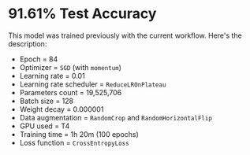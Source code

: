 # 91.61% Test Accuracy

This model was trained previously with the current workflow.
Here's the description:
- Epoch                   = 84
- Optimizer               = `SGD` (with `momentum`)
- Learning rate           = 0.01
- Learning rate scheduler = `ReduceLROnPlateau`
- Parameters count        = 19,525,706
- Batch size              = 128
- Weight decay            = 0.000001
- Data augmentation       = `RandomCrop` and `RandomHorizontalFlip`
- GPU used                = T4
- Training time           = 1h 20m (100 epochs)
- Loss function           = `CrossEntropyLoss`
